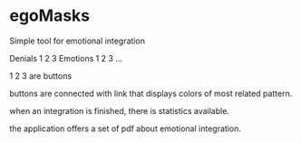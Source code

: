 egoMasks
========

Simple tool for emotional integration

Denials 1 2 3
Emotions 1 2 3
...

1 2 3 are buttons

buttons are connected with link that displays colors of most related pattern.

when an integration is finished, there is statistics available.

the application offers a set of pdf about emotional integration.